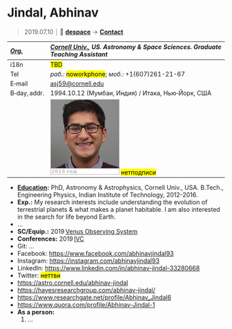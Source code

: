 # Jindal, Abhinav
> 2019.07.10 ┊ **🚀 [despace](index.md)** → **[Contact](contact.md)**

|*[Org.](contact.md)*|*[Cornell Univ.](cornell_univ.md), US. Astronomy & Space Sciences. Graduate Teaching Assistant*|
|:--|:--|
|i18n| <mark>TBD</mark> |
|Tel|*раб.:* <mark>noworkphone</mark>; *моб.:* +1(607)261-21-67 |
|E‑mail| <asj59@cornell.edu> |
|B‑day, addr.| 1994.10.12 (Мумбаи, Индия) / Итака, Нью‑Йорк, США |
|| [![](f/contact/j/jindal_001_photo_thumb.jpg)](f/contact/j/jindal_001_photo.jpg) <mark>нетподписи</mark> |

   - **[Education](edu.md):** PhD, Astronomy & Astrophysics, Cornell Univ., USA. B.Tech., Engineering Physics, Indian Institute of Technology, 2012-2016.
   - **Exp.:** My research interests include understanding the evolution of terrestrial planets & what makes a planet habitable. I am also interested in the search for life beyond Earth.
   - …
   - **SC/Equip.:** 2019 [Venus Observing System](venus_observing_system.md)
   - **Conferences:** 2019 [IVC](ivc_2019.md)
   - Git: …
   - Facebook: <https://www.facebook.com/abhinavjindal93>
   - Instagram: <https://instagram.com/abhinavjindal93>
   - LinkedIn: <https://www.linkedin.com/in/abhinav-jindal-33280668>
   - Twitter: <mark>неттви</mark>
   - <https://astro.cornell.edu/abhinav-jindal>
   - <https://hayesresearchgroup.com/abhinav-jindal/>
   - <https://www.researchgate.net/profile/Abhinav_Jindal6>
   - <https://www.quora.com/profile/Abhinav-Jindal-1>
   - **As a person:**
      1. …
